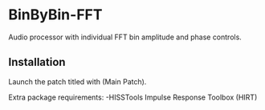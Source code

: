 # BinByBin-FFT

Audio processor with individual FFT bin amplitude and phase controls.

## Installation

Launch the patch titled with (Main Patch).

Extra package requirements:
-HISSTools Impulse Response Toolbox (HIRT)
